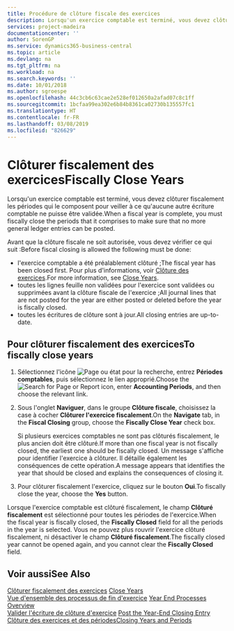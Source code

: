 ```yaml
---
title: Procédure de clôture fiscale des exercices
description: Lorsqu'un exercice comptable est terminé, vous devez clôturer fiscalement les périodes qui le composent pour veiller à ce qu'aucune autre écriture comptable ne puisse être validée.
services: project-madeira
documentationcenter: ''
author: SorenGP
ms.service: dynamics365-business-central
ms.topic: article
ms.devlang: na
ms.tgt_pltfrm: na
ms.workload: na
ms.search.keywords: ''
ms.date: 10/01/2018
ms.author: sgroespe
ms.openlocfilehash: 44c3cb6c63cae2e528ef012650a2afad07c8c1ff
ms.sourcegitcommit: 1bcfaa99ea302e6b84b8361ca02730b135557fc1
ms.translationtype: HT
ms.contentlocale: fr-FR
ms.lasthandoff: 03/08/2019
ms.locfileid: "826629"
---
```

# <a name="fiscally-close-years"></a><span data-ttu-id="1188d-103">Clôturer fiscalement des exercices</span><span class="sxs-lookup"><span data-stu-id="1188d-103">Fiscally Close Years</span></span>
<span data-ttu-id="1188d-104">Lorsqu'un exercice comptable est terminé, vous devez clôturer fiscalement les périodes qui le composent pour veiller à ce qu'aucune autre écriture comptable ne puisse être validée.</span><span class="sxs-lookup"><span data-stu-id="1188d-104">When a fiscal year is complete, you must fiscally close the periods that it comprises to make sure that no more general ledger entries can be posted.</span></span>  

<span data-ttu-id="1188d-105">Avant que la clôture fiscale ne soit autorisée, vous devez vérifier ce qui suit :</span><span class="sxs-lookup"><span data-stu-id="1188d-105">Before fiscal closing is allowed the following must be done:</span></span>  

- <span data-ttu-id="1188d-106">l'exercice comptable a été préalablement clôturé ;</span><span class="sxs-lookup"><span data-stu-id="1188d-106">The fiscal year has been closed first.</span></span> <span data-ttu-id="1188d-107">Pour plus d'informations, voir [Clôture des exercices](how-to-close-years.md).</span><span class="sxs-lookup"><span data-stu-id="1188d-107">For more information, see [Close Years](how-to-close-years.md).</span></span>  
- <span data-ttu-id="1188d-108">toutes les lignes feuille non validées pour l'exercice sont validées ou supprimées avant la clôture fiscale de l'exercice ;</span><span class="sxs-lookup"><span data-stu-id="1188d-108">All journal lines that are not posted for the year are either posted or deleted before the year is fiscally closed.</span></span>
- <span data-ttu-id="1188d-109">toutes les écritures de clôture sont à jour.</span><span class="sxs-lookup"><span data-stu-id="1188d-109">All closing entries are up-to-date.</span></span>  

## <a name="to-fiscally-close-years"></a><span data-ttu-id="1188d-110">Pour clôturer fiscalement des exercices</span><span class="sxs-lookup"><span data-stu-id="1188d-110">To fiscally close years</span></span>  

1.  <span data-ttu-id="1188d-111">Sélectionnez l'icône ![Page ou état pour la recherche](../../media/ui-search/search_small.png "Page ou état pour la recherche"), entrez **Périodes comptables**, puis sélectionnez le lien approprié.</span><span class="sxs-lookup"><span data-stu-id="1188d-111">Choose the ![Search for Page or Report](../../media/ui-search/search_small.png "Search for Page or Report icon") icon, enter **Accounting Periods**, and then choose the relevant link.</span></span>  
2.  <span data-ttu-id="1188d-112">Sous l'onglet **Naviguer**, dans le groupe **Clôture fiscale**, choisissez la case à cocher **Clôturer l'exercice fiscalement**.</span><span class="sxs-lookup"><span data-stu-id="1188d-112">On the **Navigate** tab, in the **Fiscal Closing** group, choose the **Fiscally Close Year** check box.</span></span>  

    <span data-ttu-id="1188d-113">Si plusieurs exercices comptables ne sont pas clôturés fiscalement, le plus ancien doit être clôturé.</span><span class="sxs-lookup"><span data-stu-id="1188d-113">If more than one fiscal year is not fiscally closed, the earliest one should be fiscally closed.</span></span> <span data-ttu-id="1188d-114">Un message s'affiche pour identifier l'exercice à clôturer. Il détaille également les conséquences de cette opération.</span><span class="sxs-lookup"><span data-stu-id="1188d-114">A message appears that identifies the year that should be closed and explains the consequences of closing it.</span></span>  

3.  <span data-ttu-id="1188d-115">Pour clôturer fiscalement l'exercice, cliquez sur le bouton **Oui**.</span><span class="sxs-lookup"><span data-stu-id="1188d-115">To fiscally close the year, choose the **Yes** button.</span></span>  

<span data-ttu-id="1188d-116">Lorsque l'exercice comptable est clôturé fiscalement, le champ **Clôturé fiscalement** est sélectionné pour toutes les périodes de l'exercice.</span><span class="sxs-lookup"><span data-stu-id="1188d-116">When the fiscal year is fiscally closed, the **Fiscally Closed** field for all the periods in the year is selected.</span></span> <span data-ttu-id="1188d-117">Vous ne pouvez plus rouvrir l'exercice clôturé fiscalement, ni désactiver le champ **Clôturé fiscalement**.</span><span class="sxs-lookup"><span data-stu-id="1188d-117">The fiscally closed year cannot be opened again, and you cannot clear the **Fiscally Closed** field.</span></span>  

## <a name="see-also"></a><span data-ttu-id="1188d-118">Voir aussi</span><span class="sxs-lookup"><span data-stu-id="1188d-118">See Also</span></span>  
 <span data-ttu-id="1188d-119">[Clôturer fiscalement des exercices](how-to-close-years.md) </span><span class="sxs-lookup"><span data-stu-id="1188d-119">[Close Years](how-to-close-years.md) </span></span>  
 <span data-ttu-id="1188d-120">[Vue d'ensemble des processus de fin d'exercice](year-end-processes-overview.md) </span><span class="sxs-lookup"><span data-stu-id="1188d-120">[Year End Processes Overview](year-end-processes-overview.md) </span></span>  
 <span data-ttu-id="1188d-121">[Valider l'écriture de clôture d'exercice](how-to-post-the-year-end-closing-entry.md) </span><span class="sxs-lookup"><span data-stu-id="1188d-121">[Post the Year-End Closing Entry](how-to-post-the-year-end-closing-entry.md) </span></span>  
 [<span data-ttu-id="1188d-122">Clôture des exercices et des périodes</span><span class="sxs-lookup"><span data-stu-id="1188d-122">Closing Years and Periods</span></span>](../../year-close-years-periods.md)

